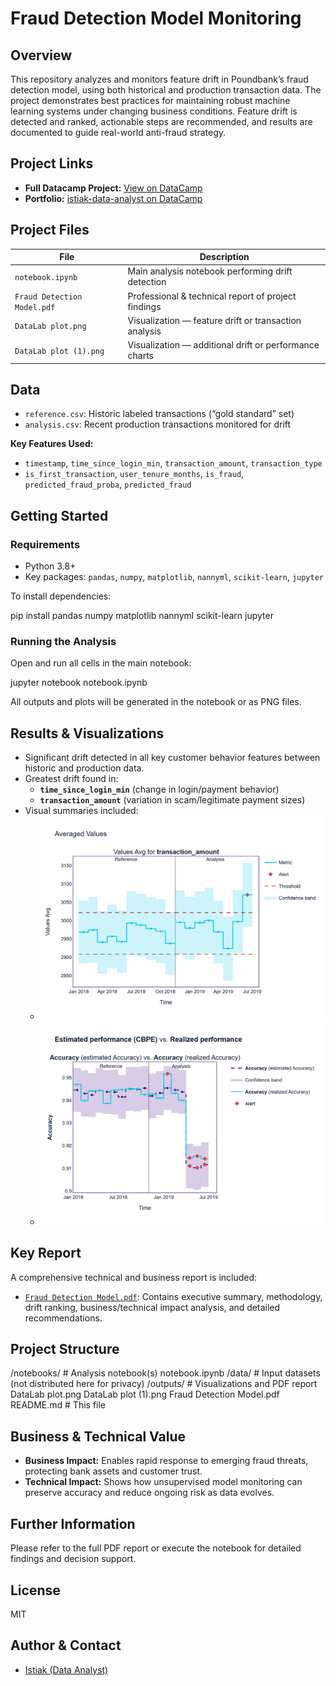 # Fraud Detection Model Monitoring

## Overview

This repository analyzes and monitors feature drift in Poundbank’s fraud detection model, using both historical and production transaction data. The project demonstrates best practices for maintaining robust machine learning systems under changing business conditions. Feature drift is detected and ranked, actionable steps are recommended, and results are documented to guide real-world anti-fraud strategy.

## Project Links

- **Full Datacamp Project:** [View on DataCamp](https://www.datacamp.com/datalab/w/d5b3b4b1-54f2-4639-a525-4826f75a28c7/edit)
- **Portfolio:** [istiak-data-analyst on DataCamp](https://www.datacamp.com/portfolio/istiak-data-analyst)

## Project Files

| File                        | Description                                              |
|-----------------------------|----------------------------------------------------------|
| `notebook.ipynb`            | Main analysis notebook performing drift detection         |
| `Fraud Detection Model.pdf` | Professional & technical report of project findings      |
| `DataLab plot.png`          | Visualization — feature drift or transaction analysis    |
| `DataLab plot (1).png`      | Visualization — additional drift or performance charts   |

## Data

- `reference.csv`: Historic labeled transactions (“gold standard” set)
- `analysis.csv`: Recent production transactions monitored for drift

**Key Features Used:**
- `timestamp`, `time_since_login_min`, `transaction_amount`, `transaction_type`
- `is_first_transaction`, `user_tenure_months`, `is_fraud`, `predicted_fraud_proba`, `predicted_fraud`

## Getting Started

### Requirements

- Python 3.8+
- Key packages: `pandas`, `numpy`, `matplotlib`, `nannyml`, `scikit-learn`, `jupyter`

To install dependencies:

pip install pandas numpy matplotlib nannyml scikit-learn jupyter


### Running the Analysis

Open and run all cells in the main notebook:

jupyter notebook notebook.ipynb



All outputs and plots will be generated in the notebook or as PNG files.

## Results & Visualizations

- Significant drift detected in all key customer behavior features between historic and production data.
- Greatest drift found in:
  - **`time_since_login_min`** (change in login/payment behavior)
  - **`transaction_amount`** (variation in scam/legitimate payment sizes)
- Visual summaries included:
  - ![Feature Drift Plot](DataLab%20plot.png)
  - ![Additional Drift Visualization](DataLab%20plot%20(1).png)

## Key Report

A comprehensive technical and business report is included:

- [`Fraud Detection Model.pdf`](Fraud%20Detection%20Model.pdf): Contains executive summary, methodology, drift ranking, business/technical impact analysis, and detailed recommendations.

## Project Structure

/notebooks/ # Analysis notebook(s)
notebook.ipynb
/data/ # Input datasets (not distributed here for privacy)
/outputs/ # Visualizations and PDF report
DataLab plot.png
DataLab plot (1).png
Fraud Detection Model.pdf
README.md # This file



## Business & Technical Value

- **Business Impact:** Enables rapid response to emerging fraud threats, protecting bank assets and customer trust.
- **Technical Impact:** Shows how unsupervised model monitoring can preserve accuracy and reduce ongoing risk as data evolves.

## Further Information

Please refer to the full PDF report or execute the notebook for detailed findings and decision support.

## License

MIT

## Author & Contact


- [Istiak (Data Analyst)](https://www.datacamp.com/portfolio/istiak-data-analyst)
